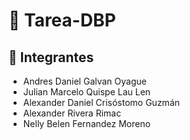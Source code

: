 # :book: Tarea-DBP
## :pencil: Integrantes
- Andres Daniel Galvan Oyague
- Julian Marcelo Quispe Lau Len
- Alexander Daniel Crisóstomo Guzmán
- Alexander Rivera Rimac
- Nelly Belen Fernandez Moreno
